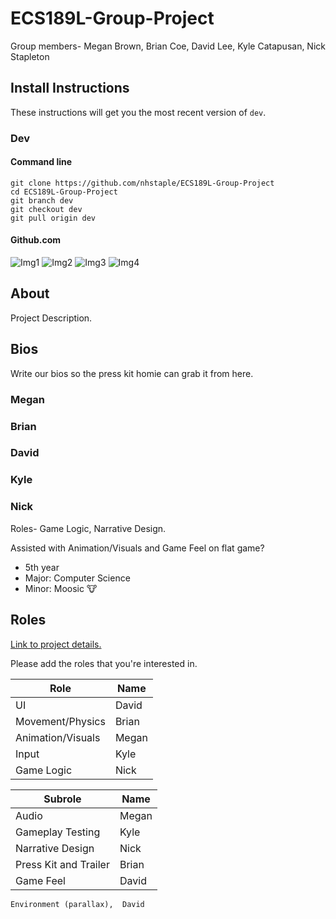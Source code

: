 # ECS189L-Group-Project
Group members- Megan Brown, Brian Coe, David Lee, Kyle Catapusan, Nick Stapleton

## Install Instructions ##
These instructions will get you the most recent version of `dev`.
### Dev ###
#### Command line ####
```
git clone https://github.com/nhstaple/ECS189L-Group-Project
cd ECS189L-Group-Project
git branch dev
git checkout dev
git pull origin dev
```

#### Github.com ####
![Img1](https://github.com/nhstaple/ECS189L-Group-Project/blob/dev/meta/ecs%20189l%20git%20tut/img1.jpg?raw=true)
![Img2](https://github.com/nhstaple/ECS189L-Group-Project/blob/dev/meta/ecs%20189l%20git%20tut/img2.jpg?raw=true)
![Img3](https://github.com/nhstaple/ECS189L-Group-Project/blob/dev/meta/ecs%20189l%20git%20tut/img3.jpg?raw=true)
![Img4](https://github.com/nhstaple/ECS189L-Group-Project/blob/dev/meta/ecs%20189l%20git%20tut/img4.jpg?raw=true)

## About ##
Project Description.

## Bios ##
Write our bios so the press kit homie can grab it from here. 

### Megan ###

### Brian ###

### David ###

### Kyle ###

### Nick ###
Roles- Game Logic, Narrative Design.

Assisted with Animation/Visuals and Game Feel on flat game?

* 5th year
* Major: Computer Science
* Minor: Moosic 🐮

## Roles ##
[Link to project details.](https://github.com/dr-jam/ECS189L/blob/master/GameProject.md)

Please add the roles that you're interested in.

| Role | Name |
| ---- | ---- |
| UI | David |
| Movement/Physics | Brian |
| Animation/Visuals | Megan |
| Input | Kyle |
| Game Logic | Nick |

| Subrole | Name | 
| ------- | ---- |
| Audio | Megan |
| Gameplay Testing | Kyle | 
| Narrative Design | Nick |
| Press Kit and Trailer | Brian | 
| Game Feel | David |

```
Environment (parallax),  David
```
